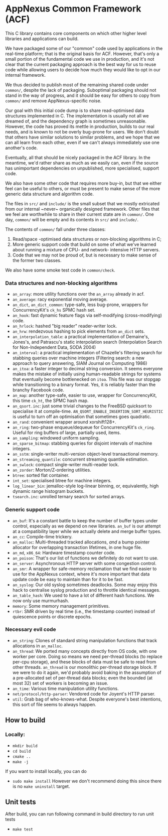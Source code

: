 AppNexus Common Framework (ACF)
===============================

This C library contains core components on which other higher level
libraries and applications can build.

We have packaged some of our "common" code used by applications in the
real-time platform; that is the original basis for ACF.  However,
that's only a small portion of the fundamental code we use in
production, and it's not clear that the current packaging approach is
the best way for us to reuse code while allowing users to decide how
much they would like to opt in our internal framework.

We thus decided to publish most of the remaining shared code under
`common/`, despite the lack of packaging.  Suboptimal packaging should
not stand in the way of progress, and it should be easy for others to
copy from `common/` and remove AppNexus-specific noise.

Our goal with this initial code dump is to share read-optimised data
structures implemented in C.  The implementation is usually not all
we dreamed of, and the dependency graph is sometimes unreasonable.
However, the code has proved its mettle in production, builds to our
real needs, and is known to not be overly bug-prone for users.  We
don't doubt that others have similar solutions to similar problems,
and we hope that we can all learn from each other, even if we can't
always immediately use one another's code.

Eventually, all that should be nicely packaged in the ACF library.  In
the meantime, we'd rather share as much as we easily can, even if the
source has unimportant dependencies on unpublished, more specialised,
support code.

We also have some other code that requires more buy-in, but that we
either feel can be useful to others, or must be present to make sense
of the more generic data structure and algorithm code.

The files in `src/` and `include/` is the small subset that we mostly
extricated from our internal ~never~ organically designed framework.
Other files that we feel are worthwhile to share in their current
state are in `common/`.  One day, `common/` will be empty and its
contents in `src/` and `include/`.

The contents of `common/` fall under three classes:

1. Read/space -optimised data structures or non-blocking algorithms in C;
2. More generic support code that build on some of what we've learned
   about running a mixture of CPU- and network- intensive HTTP servers.
3. Code that we may not be proud of, but is necessary to make sense
   of the former two classes.

We also have some smoke test code in `common/check`.

### Data structures and non-blocking algorithms

* `an_array`: more utility functions over the `an_array` already in
  acf.
* `an_average`: racy exponential moving average.
* `an_dict`, `an_dict_common`: type-safe, less bug-prone, wrappers for
  ConcurrencyKit's `ck_hs` SPMC hash set.
* `an_hook`: fast dynamic feature flags via self-modifying
  (cross-modifying) code.
* `an_hrlock`: hashed "big reader" reader-writer lock.
* `an_hrw`: rendezvous hashing to pick elements from `an_dict` sets.
* `an_interpolation_table`: a practical implementation of Demaine's,
  Jones's, and Patrascu's static interpolation search (Interpolation
  Search for Non-Independent Data, SODA 2004)
* `an_interval`: a practical implementation of Chazelle's filtering
  search for stabbing queries over machine integers (Filtering search:
  a new approach to query answering, SIAM Journal on Computing 1986)
* `an_itoa`: a faster integer to decimal string conversion.  It seems
  everyone makes the mistake of initially using human-readable strings
  for systems that eventually become bottlenecked on `itoa`.  This
  file was our stopgap while transitioning to a binary format.  Yes,
  it is reliably faster than the branchy Facebook code.
* `an_map`: another type-safe, easier to use, wrapper for
  ConcurrencyKit, this time `ck_ht`, the SPMC hash map.
* `an_qsort.inc`: just some trivial changes to the FreeBSD quicksort
  to specialise it at compile-time. `AN_QSORT_ENABLE_INSERTION_SORT_HEURISTIC`
  is useful to turn off an optimisation that sometimes goes quadratic.
* `an_rand`: convenient wrapper around xorshift128+.
* `an_ring`: two-phase enqueue/dequeue for ConcurrencyKit's `ck_ring`.
  Useful for ring buffers of large, partially used, items.
* `an_sampling`: windowed uniform sampling.
* `an_sparse_bitmap`: stabbing queries for disjoint intervals of
  machine integers.
* `an_sstm`: single-writer multi-version object-level transactional memory.
* `an_streaming_quantile`: concurrent streaming quantile estimation.
* `an_swlock`: compact single-writer multi-reader lock.
* `an_zorder`: Morton/Z-ordering utilities.
* `btree`: sorted flat container.
* `int_set`: specialised btree for machine integers.
* `log_linear_bin`: jemalloc-style log-linear binning, or,
  equivalently, high dynamic range histogram buckets.
* `tsearch.inc`: unrolled ternary search for sorted arrays.

### Generic support code

* `an_buf`: It's a constant battle to keep the number of buffer types
  under control, especially as we depend on new libraries.  `an_buf`
  is our attempt at a compatibility layer while we actually delete
  and merge buffer types.
* `an_cc`: Compile-time trickery.
* `an_malloc`: Multi-threaded tracked allocations, *and* a bump pointer
  allocator for overlapping transaction lifetimes, in one huge file.
* `an_md`, `x86_64`: Hardware timestamp counter code.
* `an_poison`: That's our list of functions we definitely do not want
  to use.
* `an_server`: Asynchronous HTTP server with some congestion control.
* `an_smr`: A wrapper for safe-memory reclamation that we find easier
  to use for the AppNexus context, where it's more important that
  data update code be easy to maintain than for it to be fast.
* `an_syslog`: Our old syslog sometimes deadlocks.  Some may enjoy
  this hack to centralise syslog production and to throttle identical
  messages.
* `an_table_hash`: We used to have a lot of different hash functions.
  We now only use murmurhash.
* `memory`: Some memory management primitives.
* `rtbr`: SMR driven by real time (i.e., the timestamp counter) instead
  of quiescence points or discrete epochs.

### Necessary evil code

* `an_string`: Clones of standard string manipulation functions that
  track allocations in `an_malloc`.
* `an_thread`: We ported many concepts directly from OS code, with
  one worker per core.  Doing so means we need per-thread blocks
  (to replace per-cpu storage), and these blocks of data must be
  safe to read from other threads.  `an_thread` is our monolithic
  per-thread storage block.  If we were to do it again, we'd probably
  avoid baking in the assumption of a pre-allocated set of per-thread
  data blocks; even the bounded (at most 32) set of workers is becoming
  an issue.
* `an_time`: Various time manipulation utility functions.
* `net/protocol/http-parser`: Vendored code for Joyent's HTTP parser.
* `util`: Grab bag of who-knows-what.  Despite everyone's best
  intentions, this sort of file seems to always happen.

How to build
------------
### Locally:
* `mkdir build`
* `cd build`
* `cmake ..`
* `make -j`

If you want to install locally, you can do
* `sudo make install`
However we don't recommend doing this since there is no
`make uninstall` target.

Unit tests
------------
After build, you can run following command in build directory to run unit tests
* `make test`
